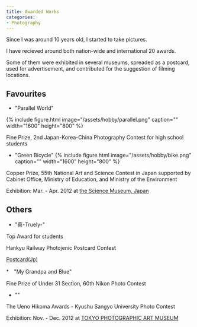 ```yaml
---
title: Awarded Works
categories:
- Photography
---
```


Since I was around 10 years old, I started to take pictures.

I have recieved around both nation-wide and international 20 awards. 

<!-- more -->

Some of them were exhibited in several museums, spreaded as a postcard, used for advertisement, and contributed for the suggestion of filming locations.

## Favourites
* "Parallel World"

{% include figure.html image="/assets/hobby/parallel.png" caption="" width="1600" height="800" %}

Fine Prize, 2nd Japan-Korea-China Photography Contest for high school students


* "Green Bicycle"
{% include figure.html image="/assets/hobby/bike.png" caption="" width="1600" height="800" %}

Copper Prize, 55th National Art and Science Contest in Japan supported by Cabinet Office, Ministry of Education, and Ministry of the Environment

Exhibition: Mar. - Apr. 2012 at [the Science Museum, Japan](https://www.jsf.or.jp/en/)





## Others

* "真-Truely-"

Top Award for students

Hankyu Railway Photojenic Postcard Contest

[Postcard(Jp)](https://www.hankyu.co.jp/eehagaki/eehagaki2012/images/pdf/ukyo09.pdf)


*　"My Grandpa and Blue"

Fine Prize of Under 31 Section, 60th Nikon Photo Contest


* ""

The Ueno Hikoma Awards - Kyushu Sangyo University Photo Contest

Exhibition: Nov. - Dec. 2012 at [TOKYO PHOTOGRAPHIC ART MUSEUM](https://topmuseum.jp/e/contents/index.html)

